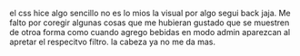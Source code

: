 el css hice algo sencillo no es lo mios la visual por algo segui back jaja. Me falto por coregir algunas cosas que me hubieran gustado que se muestren de otroa forma como cuando agrego bebidas en modo admin aparezcan al apretar el respecitvo filtro. la cabeza ya no me da mas. 
